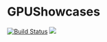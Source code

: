 # GPUShowcases

[![Build Status](https://travis-ci.org/JuliaGPU/GPUShowcases.jl.svg?branch=master)](https://travis-ci.org/JuliaGPU/GPUShowcases.jl)
[![](https://img.shields.io/badge/docs-latest-blue.svg)](https://JuliaGPU.github.io/GPUShowcases.jl/latest)
